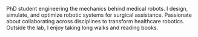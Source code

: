 
PhD student engineering the mechanics behind medical robots. I design, simulate, and optimize robotic systems for surgical assistance. Passionate about collaborating across disciplines to transform healthcare robotics. Outside the lab, I enjoy taking long walks and reading books. 
